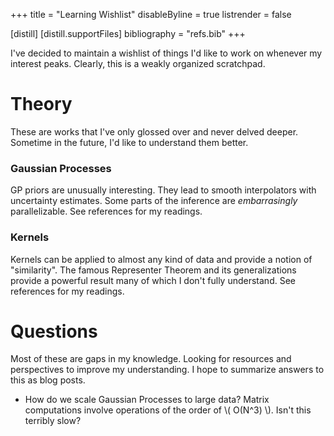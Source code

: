 +++
title = "Learning Wishlist"
disableByline = true
listrender = false

[distill]
  [distill.supportFiles]
  bibliography = "refs.bib"
+++

I've decided to maintain a wishlist of things I'd like to work on whenever my
interest peaks. Clearly, this is a weakly organized scratchpad.

# Theory

These are works that I've only glossed over and never delved deeper. Sometime
in the future, I'd like to understand them better.

### Gaussian Processes

GP priors are unusually interesting. They lead to smooth interpolators with 
uncertainty estimates. Some parts of the inference are *embarrasingly*
parallelizable. See references<d-cite key="Rasmussen2004,Duvenaud2014,damianou2013deep"></d-cite>
for my readings.

### Kernels

Kernels can be applied to almost any kind of data and provide a notion of
"similarity". The famous Representer Theorem and its generalizations provide a
powerful result many of which I don't fully understand. See references <d-cite key="scholkopf2001learning"></d-cite> for my
readings.


# Questions

Most of these are gaps in my knowledge. Looking for resources and perspectives
to improve my understanding. I hope to summarize answers to this as blog posts.

* How do we scale Gaussian Processes to large data? Matrix computations involve
  operations of the order of \\( O(N^3) \\). Isn't this terribly slow?
